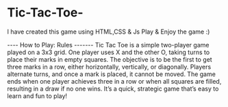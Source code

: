 # Tic-Tac-Toe-

I have created this game using HTML,CSS & Js
Play & Enjoy the game :)

---- How to Play: Rules -------
Tic Tac Toe is a simple two-player game played on a 3x3 grid. One player uses X and the other O, taking turns to place their marks in empty squares. The objective is to be the first to get three marks in a row, either horizontally, vertically, or diagonally. Players alternate turns, and once a mark is placed, it cannot be moved. The game ends when one player achieves three in a row or when all squares are filled, resulting in a draw if no one wins. It’s a quick, strategic game that’s easy to learn and fun to play! 
